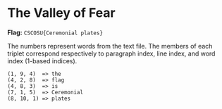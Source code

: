 # The Valley of Fear

**Flag:** `CSCOSU{Ceremonial plates}`

The numbers represent words from the text file. The members of each triplet correspond respectively to paragraph index,
line index, and word index (1-based indices).

```
(1, 9, 4)  => the
(4, 2, 8)  => flag
(4, 8, 3)  => is
(7, 1, 5)  => Ceremonial
(8, 10, 1) => plates
```
